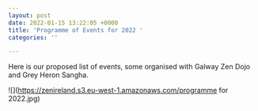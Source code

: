 ```yaml
---
layout: post
date: 2022-01-15 13:22:05 +0000
title: 'Programme of Events for 2022 '
categories: ''

---
```

Here is our proposed list of events, some organised with Galway Zen Dojo and Grey Heron Sangha.

![](https://zenireland.s3.eu-west-1.amazonaws.com/programme for 2022.jpg)
